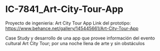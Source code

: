 # IC-7841_Art-City-Tour-App
Proyecto de ingenieria: Art City Tour App
Link del prototipo: https://www.behance.net/gallery/145445661/Art-City-Tour-App

Case Study y desarrollo de una app que provee información del evento cultural Art City Tour; por una noche llena de arte y sin obstáculos
